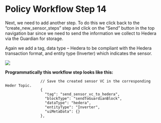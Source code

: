# Policy Workflow Step 14

Next, we need to add another step. To do this we click back to the “create\_new\_sensor\_steps” step and click on the “Send” button in the top navigation bar since we need to send the information we collect to Hedera via the Guardian for storage.

Again we add a tag, data type – Hedera to be compliant with the Hedera transaction format, and entity type (Inverter) which indicates the sensor.

![](../.gitbook/assets/PW\_image\_20.png)

**Programmatically this workflow step looks like this:**

```
                // Save the created sensor VC in the corresponding Heder Topic.
                {
                  "tag": "send_sensor_vc_to_hedera",
                  "blockType": "sendToGuardianBlock",
                  "dataType": "hedera",
                  "entityType": "Inverter",
                  "uiMetaData": {}
                },
```
